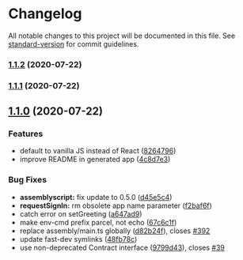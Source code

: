 # Changelog

All notable changes to this project will be documented in this file. See [standard-version](https://github.com/conventional-changelog/standard-version) for commit guidelines.

### [1.1.2](https://github.com/nearprotocol/create-near-app/compare/v1.1.1...v1.1.2) (2020-07-22)

### [1.1.1](https://github.com/nearprotocol/create-near-app/compare/v1.1.0...v1.1.1) (2020-07-22)

## [1.1.0](https://github.com/nearprotocol/create-near-app/compare/v1.0.1...v1.1.0) (2020-07-22)


### Features

* default to vanilla JS instead of React ([8264796](https://github.com/nearprotocol/create-near-app/commit/8264796e4ac5e9918ae733d412036e323776f660))
* improve README in generated app ([4c8d7e3](https://github.com/nearprotocol/create-near-app/commit/4c8d7e380cfcd0d298302bfa5a8a5440e02ca879))


### Bug Fixes

* **assemblyscript:** fix update to 0.5.0 ([d45e5c4](https://github.com/nearprotocol/create-near-app/commit/d45e5c4262f8b767c325b7daeb993f95ba709f5f))
* **requestSignIn:** rm obsolete app name parameter ([f2baf6f](https://github.com/nearprotocol/create-near-app/commit/f2baf6f027f6b056b77cd2045c8e6c41745a8213))
* catch error on setGreeting ([a647ad9](https://github.com/nearprotocol/create-near-app/commit/a647ad9b4df399d99bd5831b947c712bf4569a70))
* make env-cmd prefix parcel, not echo ([67c6c1f](https://github.com/nearprotocol/create-near-app/commit/67c6c1fc2eeb7ac06fdf41729156bea8298cdc2a))
* replace assembly/main.ts globally ([d82b24f](https://github.com/nearprotocol/create-near-app/commit/d82b24f9671e36a660ece00efbb363e0cdf80eff)), closes [#392](https://github.com/nearprotocol/create-near-app/issues/392)
* update fast-dev symlinks ([48fb78c](https://github.com/nearprotocol/create-near-app/commit/48fb78cf61f6cf6bd194036220f19bc8fcdcda3e))
* use non-deprecated Contract interface ([9799d43](https://github.com/nearprotocol/create-near-app/commit/9799d431dd6de20290b6cb372b356e502c5a7966)), closes [#39](https://github.com/nearprotocol/create-near-app/issues/39)
